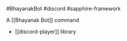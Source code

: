 #BhayanakBot #discord #sapphire-framework 

A [[Bhayanak Bot]] command

- [[discord-player]] library
